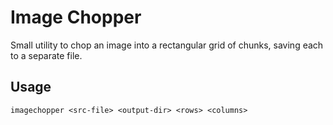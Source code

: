 # Image Chopper
Small utility to chop an image into a rectangular grid of chunks, saving each to a separate file.

## Usage
```
imagechopper <src-file> <output-dir> <rows> <columns>
```
